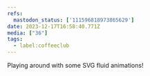 ```yaml
---
refs:
  mastodon_status: ['111596818973865629']
date: 2023-12-17T16:58:40.771Z
media: ["36"]
tags:
  - label:coffeeclub
---
```


<p>Playing around with some SVG fluid animations!</p><p> </p>
